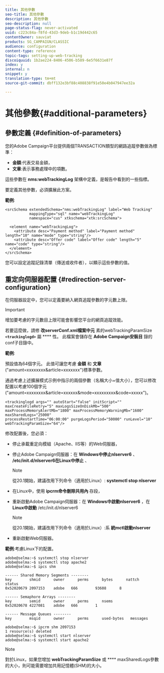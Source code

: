 ```yaml
---
title: 其他參數
seo-title: 其他參數
description: 其他參數
seo-description: null
page-status-flag: never-activated
uuid: c223c84a-f8fd-43d3-9deb-b1c19d442c65
contentOwner: sauviat
products: SG_CAMPAIGN/CLASSIC
audience: configuration
content-type: reference
topic-tags: setting-up-web-tracking
discoiquuid: 1b2ae224-8406-4506-b589-6e5f6631e87f
index: y
internal: n
snippet: y
translation-type: tm+mt
source-git-commit: dbff132e3bf88c408838f91e50e4b047947ee32a

---
```



# 其他參數{#additional-parameters}

## 參數定義 {#definition-of-parameters}

您的Adobe Campaign平台提供兩個TRANSACTION類型的網路追蹤參數做為標準：

* **金額**:代表交易金額，
* **文章**:表示事務處理中的項數。

這些參數在 **nms:webTrackingLog** 架構中定義，是報告中看到的一些指標。

要定義其他參數，必須擴展此方案。

**範例**:

```
<srcSchema extendedSchema="nms:webTrackingLog" label="Web Tracking"
           mappingType="sql" name="webTrackingLog" 
           namespace="cus" xtkschema="xtk:srcSchema">

  <element name="webTrackingLog">
    <attribute desc="Payment method" label="Payment method" length="10" name="mode" type="string"/>
    <attribute desc="Offer code" label="Offer code" length="5" name="code" type="string"/>
  </element>
</srcSchema>
```

您可以設定追蹤記錄清單（傳送或收件者），以顯示這些參數的值。

## 重定向伺服器配置 {#redirection-server-configuration}

在伺服器設定中，您可以定義要納入網頁追蹤參數的字元數上限。

>[!IMPORTANT]
>
>增加要考慮的字元數目上限可能會影響您平台的網頁追蹤效能。

若要這麼做，請修 **改serverConf.xml檔案中元** 素的webTrackingParamSize **`<trackinglogd>`** 屬 **** 性。 此檔案會儲存在 **Adobe Campaign安裝目** 錄的conf子目錄中。

**範例**:

預設值為64個字元。 此值可讓您考慮 **金額** 和 **文章** (&quot;amount=xxxxxxxx&amp;article=xxxxxxx&quot;)標準參數。

通過考慮上述擴展模式示例中指示的兩個參數（名稱大小+值大小），您可以修改配置以考慮100個字元(&quot;amount=xxxxxxxx&amp;article=xxxxxx&amp;mode=xxxxxxxxx&amp;code=xxxxx&quot;)。

```
<trackinglogd args="" autoStart="false" initScript="" maxCreateFileRetry="5" maxLogsSizeOnDiskMb="500"
maxProcessMemoryAlertMb="1800" maxProcessMemoryWarningMb="1600" maxSharedLogs="25000"
processRestartTime="06:00:00" purgeLogsPeriod="50000" runLevel="10"
webTrackingParamSize="64"/>
```

修改配置後，您必須：

* 停止承載重定向模組（Apache、IIS等）的Web伺服器，
* 停止Adobe Campaign伺服器：在 **Windows中停止nlserver6** 、 **/etc/init.d/nlserver6在Linux中停止** 、

   >[!NOTE]
   >
   >從20.1開始，建議改用下列命令（適用於Linux）: **systemctl stop nlserver**

* 在Linux中，使用 **ipcrm命令刪除共用內** 存段，
* 重新啟動Adobe Campaign伺服器：在 **Windows中啟動nlserver6** ，在 **Linux中啟動** /etc/init.d/nlserver6

   >[!NOTE]
   >
   >從20.1開始，建議改用下列命令（適用於Linux）:系 **統mctl啟動nlserver**

* 重新啟動Web伺服器。

**範例**:考慮Linux下的配置。

```
adobe@selma:~$ systemctl stop nlserver
adobe@selma:~$ systemctl stop apache2
adobe@selma:~$ ipcs shm

------ Shared Memory Segments --------
key        shmid      owner      perms      bytes      nattch     status      
0x52020679 2097153    adobe   666        93608      8                       

------ Semaphore Arrays --------
key        semid      owner      perms      nsems     
0x52020678 4227081    adobe   666        1         

------ Message Queues --------
key        msqid      owner      perms      used-bytes   messages    

adobe@selma:~$ ipcrm shm 2097153                             
1 resource(s) deleted
adobe@selma:~$ systemctl start nlserver
adobe@selma:~$ systemctl start apache2
```

>[!NOTE]
>
>對於Linux，如果您增加 **webTrackingParamSize** 或 **** maxSharedLogs參數的大小，則可能需要增加共用記憶體(SHM)的大小。


